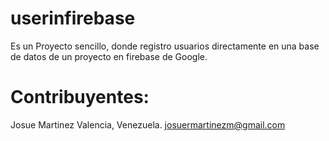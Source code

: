 # userinfirebase
Es un Proyecto sencillo, donde registro usuarios directamente en una base de datos de un proyecto en firebase de Google.
# Contribuyentes: 
Josue Martinez
Valencia, Venezuela.
josuermartinezm@gmail.com
